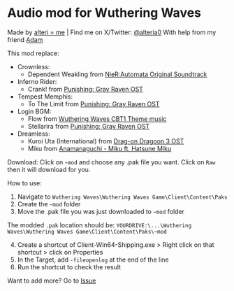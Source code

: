 
# Audio mod for Wuthering Waves
Made by [alteri = me](https://alteri.moe) | Find me on X/Twitter: [@alteria0](https://x.com/alteria0)
With help from my friend [Adam](https://x.com/NotFakeAdam)

This mod replace:
- Crownless: 
    + Dependent Weakling from [NieR:Automata Original Soundtrack](https://www.youtube.com/playlist?list=OLAK5uy_l--G5hZu15rmQoiNnHHGCARJ5xJePbWOM&playnext=1&index=1)
- Inferno Rider: 
    + Crank! from [Punishing: Gray Raven OST](https://www.youtube.com/watch?v=nZgg4-e-pSY)
- Tempest Memphis: 
    + To The Limit from [Punishing: Gray Raven OST](https://www.youtube.com/watch?v=a545Gv3jGzg)
- Login BGM: 
    + Flow from [Wuthering Waves CBT1 Theme music](https://www.youtube.com/watch?v=Dg4wxsGmLw4) 
    + Stellarira from [Punishing: Gray Raven OST](https://www.youtube.com/watch?v=TeKtgYlvsZM)
- Dreamless: 
    + Kuroi Uta (International) from [Drag-on Dragoon 3 OST](https://www.youtube.com/watch?v=krRNjUJIfFk)
    + Miku from [Anamanaguchi - Miku ft. Hatsune Miku](https://www.youtube.com/watch?v=qhv5OeH_7kc)

Download: Click on `~mod` and choose any .pak file you want. Click on `Raw` then it will download for you.

How to use:
1) Navigate to `Wuthering Waves\Wuthering Waves Game\Client\Content\Paks`
2) Create the `~mod` folder
3) Move the .pak file you was just downloaded to `~mod` folder

The modded `.pak` location should be: 
`YOURDRIVE:\...\Wuthering Waves\Wuthering Waves Game\Client\Content\Paks\~mod`

4) Create a shortcut of Client-Win64-Shipping.exe > Right click on that shortcut > click on Properties
5) In the Target, add `-fileopenlog` at the end of the line
6) Run the shortcut to check the result

Want to add more? Go to [Issue](https://github.com/alt3ri/WW_Audio_Mod/issues)
